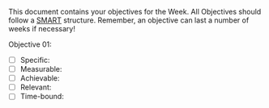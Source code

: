 This document contains your objectives for the Week. All Objectives should follow a [SMART](https://www.forbes.com/advisor/business/smart-goals/) structure. Remember, an objective can last a number of weeks if necessary!


Objective 01:

- [ ] Specific:
- [ ] Measurable:
- [ ] Achievable:
- [ ] Relevant:
- [ ] Time-bound: